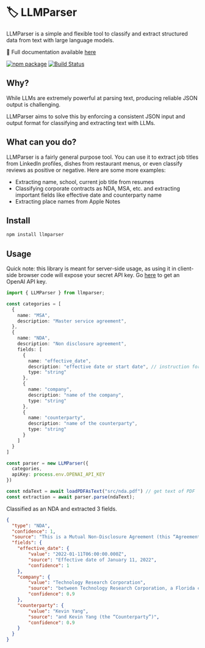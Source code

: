 # 🏷 LLMParser

LLMParser is a simple and flexible tool to classify and extract structured data from text with large language models.

📖 Full documentation available [here](https://llmparser.com)

[![npm package][npm-img]][npm-url]
[![Build Status][build-img]][build-url]

## Why?

While LLMs are extremely powerful at parsing text, producing reliable JSON output is challenging.

LLMParser aims to solve this by enforcing a consistent JSON input and output format for classifying and extracting text with LLMs.

## What can you do?

LLMParser is a fairly general purpose tool. You can use it to extract job titles from LinkedIn profiles, dishes from restaurant menus, or even classify reviews as positive or negative. Here are some more examples:

- Extracting name, school, current job title from resumes
- Classifying corporate contracts as NDA, MSA, etc. and extracting important fields like effective date and counterparty name
- Extracting place names from Apple Notes

## Install

```bash
npm install llmparser
```

## Usage

Quick note: this library is meant for server-side usage, as using it in client-side browser code will expose your secret API key. Go [here](https://platform.openai.com/docs/api-reference/authentication) to get an OpenAI API key.

```ts
import { LLMParser } from llmparser;

const categories = [
  {
    name: "MSA",
    description: "Master service agreement",
  },
  {
    name: "NDA",
    description: "Non disclosure agreement",
    fields: [
      {
        name: "effective_date",
        description: "effective date or start date", // instruction for LLM
        type: "string"
      },
      {
        name: "company",
        description: "name of the company",
        type: "string"
      },
      {
        name: "counterparty",
        description: "name of the counterparty",
        type: "string"
      }
    ]
  }
]

const parser = new LLMParser({
  categories,
  apiKey: process.env.OPENAI_API_KEY
})

const ndaText = await loadPDFAsText("src/nda.pdf") // get text of PDF
const extraction = await parser.parse(ndaText);
```

Classified as an NDA and extracted 3 fields.

```json
{
  "type": "NDA",
  "confidence": 1,
  "source": "This is a Mutual Non-Disclosure Agreement (this “Agreement”), effective as of the date stated below (the “Effective Date”), between Technology Research Corporation, a Florida corporation (the “Company”), and Kevin Yang (the “Counterparty”).",
  "fields": {
    "effective_date": {
        "value": "2022-01-11T06:00:00.000Z",
        "source": "Effective date of January 11, 2022",
        "confidence": 1
    },
    "company": {
        "value": "Technology Research Corporation",
        "source": "between Technology Research Corporation, a Florida corporation",
        "confidence": 0.9
    },
    "counterparty": {
        "value": "Kevin Yang",
        "source": "and Kevin Yang (the “Counterparty”)",
        "confidence": 0.9
    }
  }
}
```

[build-img]:https://github.com/kyang6/llmparser/actions/workflows/release.yml/badge.svg
[build-url]:https://github.com/kyang6/llmparser/actions/workflows/release.yml
[npm-img]:https://img.shields.io/npm/v/llmparser
[npm-url]:https://www.npmjs.com/package/llmparser
